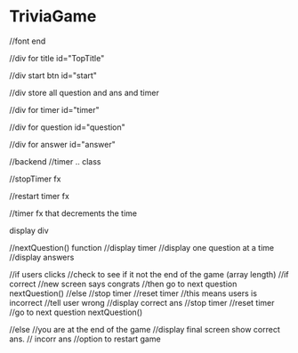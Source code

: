 # TriviaGame

//font end

//div for title id="TopTitle"

//div start btn  id="start"

//div store all question and ans and timer

//div for timer id="timer"

//div for question id="question"

//div for answer id="answer"



//backend
//timer .. class

//stopTimer fx

//restart timer fx

//timer fx that decrements the time

display div 


//nextQuestion() function
//display timer
//display one question at a time 
//display answers
 



//if users clicks
//check to see if it not the end of the game (array length) 
	//if correct
	//new screen says congrats
	//then go to next question nextQuestion()
	//else
	//stop timer
	//reset timer
	//this means users is incorrect
	//tell user wrong
	//display correct ans
	//stop timer
	//reset timer
	//go to next question nextQuestion()

//else
//you are at the end of the game
//display final screen show correct ans.
// incorr ans
//option to restart game


